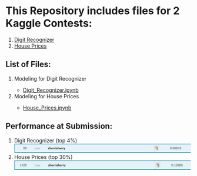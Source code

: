 # This Repository includes files for 2 Kaggle Contests:
<ol>
<li><a href="https://www.kaggle.com/c/digit-recognizer">Digit Recognizer</a></li>
<li><a href="https://www.kaggle.com/c/house-prices-advanced-regression-techniques">House Prices</a></li>
</ol>

## List of Files:
<ol>
<li>Modeling for Digit Recognizer</li>
<ul>
<li><a href="https://github.com/sherrisherry/Kaggle_Starters/blob/master/Digit_Recognizer.ipynb">Digit_Recognizer.ipynb</a></li>
</ul>
<li>Modeling for House Prices</li>
<ul><li><a href="https://github.com/sherrisherry/Kaggle_Starters/blob/master/House_Prices.ipynb">House_Prices.ipynb</a></li></ul>
</ol>

## Performance at Submission:
<ol>
<li>Digit Recognizer (top 4%)</li>
<img src="https://github.com/sherrisherry/Kaggle_Starters/blob/master/images/DigitRec.JPG" />
<li>House Prices (top 30%)</li>
<img src="https://github.com/sherrisherry/Kaggle_Starters/blob/master/images/HousePrices.JPG" />
</ol>